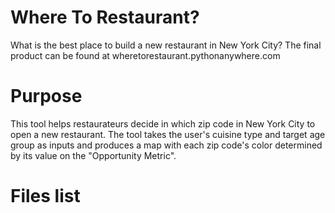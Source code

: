 # Where To Restaurant?
What is the best place to build a new restaurant in New York City?
The final product can be found at wheretorestaurant.pythonanywhere.com

# Purpose
This tool helps restaurateurs decide in which zip code in New York City to open a new restaurant. The tool takes the user's cuisine type and target age group as inputs and produces a map with each zip code's color determined by its value on the "Opportunity Metric".

# Files list
